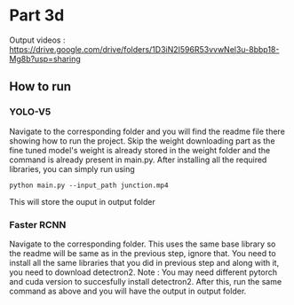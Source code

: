 # Part 3d

Output videos : https://drive.google.com/drive/folders/1D3iN2I596R53vvwNel3u-8bbp18-Mg8b?usp=sharing

## How to run
### YOLO-V5 
Navigate to the corresponding folder and you will find the readme file there showing how to run the project. Skip the weight downloading part as the fine tuned model's weight is already stored in the weight folder and the command is already present in main.py. 
After installing all the required libraries, you can simply run using 
```
python main.py --input_path junction.mp4
```
This will store the ouput in output folder

### Faster RCNN
Navigate to the corresponding folder. This uses the same base library so the readme will be same as in the previous step, ignore that. You need to install all the same libraries that you did in previous step and along with it, you need to download detectron2. 
Note : You may need different pytorch and cuda version to succesfully install detectron2. After this, run the same command as above and you will have the output in output folder.
